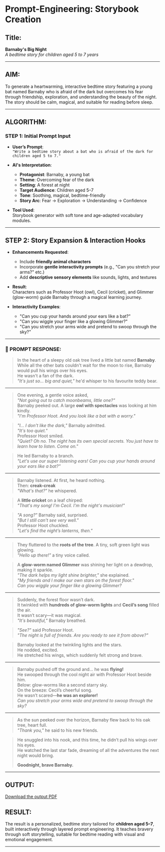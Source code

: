 # Prompt-Engineering: Storybook Creation

## Title:
**Barnaby's Big Night**  
*A bedtime story for children aged 5 to 7 years*

---

## AIM:
To generate a heartwarming, interactive bedtime story featuring a young bat named Barnaby who is afraid of the dark but overcomes his fear through friendship, exploration, and understanding the beauty of the night. The story should be calm, magical, and suitable for reading before sleep.

---

## ALGORITHM:

### STEP 1: Initial Prompt Input

- **User’s Prompt**:  
  `"Write a bedtime story about a bat who is afraid of the dark for children aged 5 to 7."`

- **AI's Interpretation**:
  - **Protagonist**: Barnaby, a young bat
  - **Theme**: Overcoming fear of the dark
  - **Setting**: A forest at night
  - **Target Audience**: Children aged 5–7
  - **Tone**: Soothing, magical, bedtime-friendly
  - **Story Arc**: Fear → Exploration → Understanding → Confidence

- **Tool Used**:  
  Storybook generator with soft tone and age-adapted vocabulary modules.

---

## STEP 2: Story Expansion & Interaction Hooks

- **Enhancements Requested**:
  - Include **friendly animal characters**
  - Incorporate **gentle interactivity prompts** (e.g., "Can you stretch your arms?" etc.)
  - Add **descriptive sensory elements** like sounds, lights, and textures

- **Result**:  
  Characters such as Professor Hoot (owl), Cecil (cricket), and Glimmer (glow-worm) guide Barnaby through a magical learning journey.

- **Interactivity Examples**:
  - "Can you cup your hands around your ears like a bat?"
  - "Can you wiggle your finger like a glowing Glimmer?"
  - "Can you stretch your arms wide and pretend to swoop through the sky?"

---

### 📖 PROMPT RESPONSE:

> In the heart of a sleepy old oak tree lived a little bat named **Barnaby**.  
> While all the other bats couldn't wait for the moon to rise, Barnaby would pull his wings over his eyes.  
> He wasn't a fan of the dark.  
> _"It's just so... big and quiet,"_ he'd whisper to his favourite teddy bear.

---

> One evening, a gentle voice asked,  
> _"Not going out to catch moonbeams, little one?"_  
> Barnaby peeked out. A large **owl with spectacles** was looking at him kindly.  
> _"I'm Professor Hoot. And you look like a bat with a worry."_

> _"I... I don't like the dark,"_ Barnaby admitted.  
> _"It's too quiet."_  
> Professor Hoot smiled.  
> _"Quiet? Oh no. The night has its own special secrets. You just have to learn how to listen. Come on."_

> He led Barnaby to a branch.  
> _"Let's use our super listening ears! Can you cup your hands around your ears like a bat?"_

---

> Barnaby listened. At first, he heard nothing.  
> Then: **creak-creak**  
> _"What's that?"_ he whispered.

> A **little cricket** on a leaf chirped:  
> _"That's my song! I'm Cecil. I'm the night's musician!"_

> _"A song?"_ Barnaby said, surprised.  
> _"But I still can't see very well."_  
> Professor Hoot chuckled.  
> _"Let's find the night’s lanterns, then."_

---

> They fluttered to the **roots of the tree**. A tiny, soft green light was glowing.  
> _"Hello up there!"_ a tiny voice called.

> A **glow-worm named Glimmer** was shining her light on a dewdrop, making it sparkle.  
> _"The dark helps my light shine brighter,"_ she explained.  
> _"My friends and I make our own stars on the forest floor."_  
> _Can you wiggle your finger like a glowing Glimmer?_

---

> Suddenly, the forest floor wasn’t dark.  
> It twinkled with **hundreds of glow-worm lights** and **Cecil’s song** filled the air.  
> It wasn’t scary—it was magical.  
> _"It's beautiful,"_ Barnaby breathed.

> _"See?"_ said Professor Hoot.  
> _"The night is full of friends. Are you ready to see it from above?"_

> Barnaby looked at the twinkling lights and the stars.  
> He nodded, excited.  
> He stretched his wings, which suddenly felt strong and brave.

---

> Barnaby pushed off the ground and... he was **flying!**  
> He swooped through the cool night air with Professor Hoot beside him.  
> Below: glow-worms like a second starry sky.  
> On the breeze: Cecil’s cheerful song.  
> He wasn’t scared—**he was an explorer!**  
> _Can you stretch your arms wide and pretend to swoop through the sky?_

---

> As the sun peeked over the horizon, Barnaby flew back to his oak tree, heart full.  
> _"Thank you,"_ he said to his new friends.

> He snuggled into his nook, and this time, he didn’t pull his wings over his eyes.  
> He watched the last star fade, dreaming of all the adventures the next night would bring.  
>  
> **Goodnight, brave Barnaby.**

---

## OUTPUT:
[Download the output PDF](https://github.com/Bhuvaneshwaran-A/Prompt-Engineering_EX-1/blob/main/Barnaby_compressed.pdf)

## RESULT:

The result is a personalized, bedtime story tailored for **children aged 5–7**, built interactively through layered prompt engineering. It teaches bravery through soft storytelling, suitable for bedtime reading with visual and emotional engagement.

---
